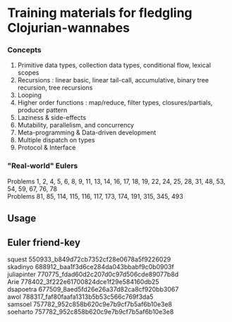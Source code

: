 # Training materials for fledgling Clojurian-wannabes

### Concepts

1. Primitive data types, collection data types, conditional flow, lexical scopes  
2. Recursions : linear basic, linear tail-call, accumulative, binary tree recursion, tree recursions  
3. Looping  
4. Higher order functions : map/reduce, filter types, closures/partials, producer pattern
5. Laziness & side-effects  
6. Mutability, parallelism, and concurrency  
7. Meta-programming & Data-driven development
8. Multiple dispatch on types 
9. Protocol & Interface  

### "Real-world" Eulers

Problems 1, 2, 4, 5, 6, 8, 9, 11, 13, 14, 16, 17, 18, 19, 22, 24, 25, 28, 31, 48, 53, 54, 59, 67, 76, 78  
Problems 81, 85, 114, 115, 116, 117, 173, 174, 191, 315, 345, 493

## Usage

## Euler friend-key

squest 550933_b849d72cb7352cf28e0678a5f9226029  
skadinyo 688912_baa1f3d6ce284da043bbabf9c0b0903f  
juliapinter 770775_fdad60d2c207d0c97d506cde89077b8d  
Arie 778402_3f222e61700824dce1f29e584160db25  
dsapoetra 677509_8aed5fd26e26a37d82ca8cf920bb3067  
awol 788317_faf80faafa1313b5b53c566c769f3da5  
samsoel 757782_952c858b620c9e7b9cf7b5af6b10e3e8  
soeharto 757782_952c858b620c9e7b9cf7b5af6b10e3e8  
